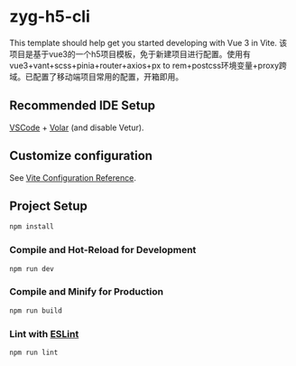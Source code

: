 # zyg-h5-cli

This template should help get you started developing with Vue 3 in Vite.
该项目是基于vue3的一个h5项目模板，免于新建项目进行配置。使用有vue3+vant+scss+pinia+router+axios+px to rem+postcss环境变量+proxy跨域。已配置了移动端项目常用的配置，开箱即用。

## Recommended IDE Setup

[VSCode](https://code.visualstudio.com/) + [Volar](https://marketplace.visualstudio.com/items?itemName=Vue.volar) (and disable Vetur).

## Customize configuration

See [Vite Configuration Reference](https://vitejs.dev/config/).

## Project Setup

```sh
npm install
```

### Compile and Hot-Reload for Development

```sh
npm run dev
```

### Compile and Minify for Production

```sh
npm run build
```

### Lint with [ESLint](https://eslint.org/)

```sh
npm run lint
```
